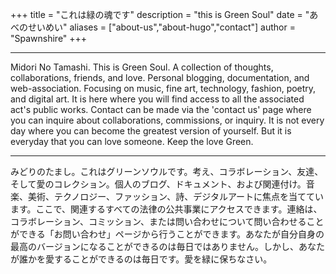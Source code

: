 +++
title = "これは緑の魂です"
description = "this is Green Soul"
date = "あべのせいめい"
aliases = ["about-us","about-hugo","contact"]
author = "Spawnshire"
+++
***

Midori No Tamashi. This is Green Soul. A collection of thoughts, collaborations, friends, and love. Personal blogging, documentation, and web-association. Focusing on music, fine art, technology, fashion, poetry, and digital art. It is here where you will find access to all the associated act's public works. Contact can be made via the 'contact us' page where you can inquire about collaborations, commissions, or inquiry. It is not every day where you can become the greatest version of yourself. But it is everyday that you can love someone. Keep the love Green.
***
みどりのたまし。これはグリーンソウルです。考え、コラボレーション、友達、そして愛のコレクション。個人のブログ、ドキュメント、および関連付け。音楽、美術、テクノロジー、ファッション、詩、デジタルアートに焦点を当てています。ここで、関連するすべての法律の公共事業にアクセスできます。連絡は、コラボレーション、コミッション、または問い合わせについて問い合わせることができる「お問い合わせ」ページから行うことができます。あなたが自分自身の最高のバージョンになることができるのは毎日ではありません。しかし、あなたが誰かを愛することができるのは毎日です。愛を緑に保ちなさい。

